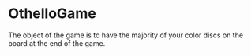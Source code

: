 # OthelloGame
 The object of the game is to have the majority of your color discs on the board at the end of the game. 

